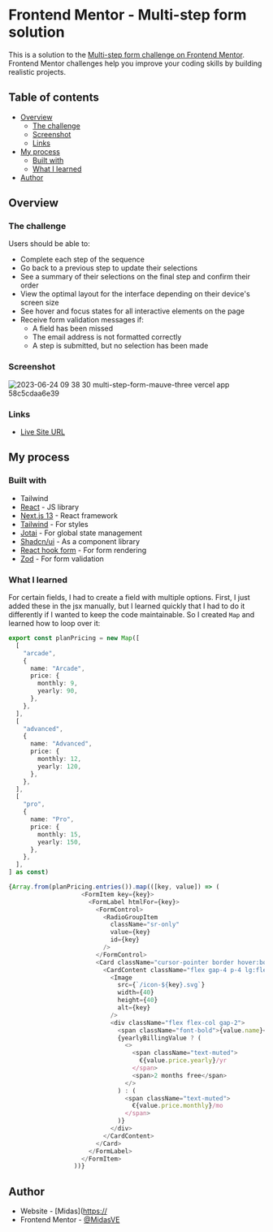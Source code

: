 # Frontend Mentor - Multi-step form solution

This is a solution to the [Multi-step form challenge on Frontend Mentor](https://www.frontendmentor.io/challenges/multistep-form-YVAnSdqQBJ). Frontend Mentor challenges help you improve your coding skills by building realistic projects. 

## Table of contents

- [Overview](#overview)
  - [The challenge](#the-challenge)
  - [Screenshot](#screenshot)
  - [Links](#links)
- [My process](#my-process)
  - [Built with](#built-with)
  - [What I learned](#what-i-learned)
- [Author](#author)

## Overview

### The challenge

Users should be able to:

- Complete each step of the sequence
- Go back to a previous step to update their selections
- See a summary of their selections on the final step and confirm their order
- View the optimal layout for the interface depending on their device's screen size
- See hover and focus states for all interactive elements on the page
- Receive form validation messages if:
  - A field has been missed
  - The email address is not formatted correctly
  - A step is submitted, but no selection has been made

### Screenshot

![2023-06-24 09 38 30 multi-step-form-mauve-three vercel app 58c5cdaa6e39](https://github.com/MidasVE/multi-step-form/assets/26002295/096474eb-a791-4fda-8925-934a32f5d546)

### Links

- [Live Site URL](https://multi-step-form-mauve-three.vercel.app)

## My process

### Built with

- Tailwind
- [React](https://reactjs.org/) - JS library
- [Next.js 13](https://nextjs.org/) - React framework
- [Tailwind](https://tailwindcss.com) - For styles
- [Jotai](https://jotai.org) - For global state management
- [Shadcn/ui](https://ui.shadcn.com) - As a component library
- [React hook form](https://react-hook-form.com) - For form rendering
- [Zod](https://zod.dev) - For form validation

### What I learned

For certain fields, I had to create a field with multiple options. First, I just added these in the jsx manually, but I learned quickly that I had to do it differently if I wanted to keep the code maintainable. So I created `Map` and learned how to loop over it:

```typescript
export const planPricing = new Map([
  [
    "arcade",
    {
      name: "Arcade",
      price: {
        monthly: 9,
        yearly: 90,
      },
    },
  ],
  [
    "advanced",
    {
      name: "Advanced",
      price: {
        monthly: 12,
        yearly: 120,
      },
    },
  ],
  [
    "pro",
    {
      name: "Pro",
      price: {
        monthly: 15,
        yearly: 150,
      },
    },
  ],
] as const)
```

```typescript
{Array.from(planPricing.entries()).map(([key, value]) => (
                    <FormItem key={key}>
                      <FormLabel htmlFor={key}>
                        <FormControl>
                          <RadioGroupItem
                            className="sr-only"
                            value={key}
                            id={key}
                          />
                        </FormControl>
                        <Card className="cursor-pointer border hover:border-primary">
                          <CardContent className="flex gap-4 p-4 lg:flex-col lg:gap-8">
                            <Image
                              src={`/icon-${key}.svg`}
                              width={40}
                              height={40}
                              alt={key}
                            />
                            <div className="flex flex-col gap-2">
                              <span className="font-bold">{value.name}</span>
                              {yearlyBillingValue ? (
                                <>
                                  <span className="text-muted">
                                    €{value.price.yearly}/yr
                                  </span>
                                  <span>2 months free</span>
                                </>
                              ) : (
                                <span className="text-muted">
                                  €{value.price.monthly}/mo
                                </span>
                              )}
                            </div>
                          </CardContent>
                        </Card>
                      </FormLabel>
                    </FormItem>
                  ))}
```

## Author

- Website - [Midas]([https://](https://www.thegoldentouch.be)
- Frontend Mentor - [@MidasVE](https://www.frontendmentor.io/profile/MidasVE)
